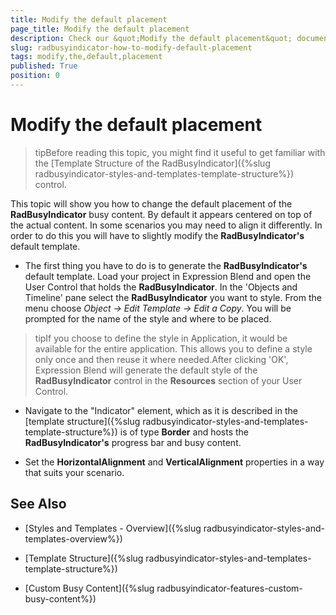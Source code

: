 ```yaml
---
title: Modify the default placement
page_title: Modify the default placement
description: Check our &quot;Modify the default placement&quot; documentation article for the RadBusyIndicator WPF control.
slug: radbusyindicator-how-to-modify-default-placement
tags: modify,the,default,placement
published: True
position: 0
---
```


# Modify the default placement

>tipBefore reading this topic, you might find it useful to get familiar with the [Template Structure of the RadBusyIndicator]({%slug radbusyindicator-styles-and-templates-template-structure%}) control.

This topic will show you how to change the default placement of the __RadBusyIndicator__ busy content. By default it appears centered on top of the actual content. In some scenarios you may need to align it differently. In order to do this you will have to slightly modify the __RadBusyIndicator's__ default template.

* The first thing you have to do is to generate the __RadBusyIndicator's__ default template. Load your project in Expression Blend and open the User Control that holds the __RadBusyIndicator__. In the 'Objects and Timeline' pane select the __RadBusyIndicator__ you want to style. From the menu choose *Object -> Edit Template -> Edit a Copy*. You will be prompted for the name of the style and where to be placed.

>tipIf you choose to define the style in Application, it would be available for the entire application. This allows you to define a style only once and then reuse it where needed.After clicking 'OK', Expression Blend will generate the default style of the __RadBusyIndicator__ control in the __Resources__ section of your User Control.

* Navigate to the "Indicator" element, which as it is described in the [template structure]({%slug radbusyindicator-styles-and-templates-template-structure%}) is of type __Border__ and hosts the __RadBusyIndicator's__ progress bar and busy content.

* Set the __HorizontalAlignment__ and __VerticalAlignment__ properties in a way that suits your scenario.

## See Also

 * [Styles and Templates - Overview]({%slug radbusyindicator-styles-and-templates-overview%})

 * [Template Structure]({%slug radbusyindicator-styles-and-templates-template-structure%})

 * [Custom Busy Content]({%slug radbusyindicator-features-custom-busy-content%})
